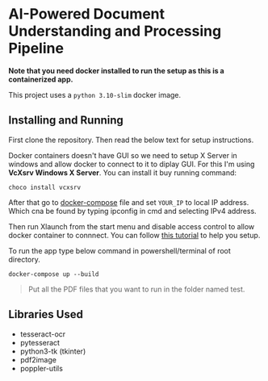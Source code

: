 # AI-Powered Document Understanding and Processing Pipeline

**Note that you need docker installed to run the setup as this is a containerized app.**

This project uses a `python 3.10-slim` docker image.

## Installing and Running
 


First clone the repository. Then read the below text for setup instructions.

Docker containers doesn't have GUI so we need to setup X Server in windows and allow docker to connect to it to diplay GUI. For this I'm using **VcXsrv Windows X Server**. 
You can install it buy running command:
```
choco install vcxsrv
```

After that go to [docker-compose](./docker-compose.yml) file and set `YOUR_IP` to local IP address. Which cna be found by typing ipconfig  in cmd and selecting IPv4 address.

Then run Xlaunch from the start menu and disable access control to allow docker container to connnect.
You can follow [this tutorial]("https://dev.to/darksmile92/run-gui-app-in-linux-docker-container-on-windows-host-4kde") to help you setup.


To run the app type below command in powershell/terminal of root directory. 


```
docker-compose up --build
```

> Put all the PDF files that you want to run in the folder named test.


## Libraries Used
- tesseract-ocr
- pytesseract
- python3-tk (tkinter)
- pdf2image
- poppler-utils